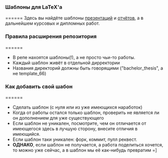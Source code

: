 ### Шаблоны для LaTeX'a
======
Здесь вы найдёте шаблоны [презентаций](https://github.com/ejiek/latex_templates/tree/master/presentation) и [отчётов](https://github.com/ejiek/latex_templates/tree/master/report), а в дальнейшем курсовых и дипломных работ.


### Правила расширения репозитория
======

* В репе нахоятся шаблоны(!), а не просто чьи-то работы.
* Каждый шаблон живёт в отдельной дирректории
* Названия директорий должны быть говорящими ("bachelor_thesis", а не template_66)

### Как добавить свой шабон
======

* Сделать шаблон (с нуля или из уже имеющихся наработок)
* Когда от работы остался только шаблон, проверить не является ли он дополнением для уже существующего
* Если шаблон не уникален, посмотрите, чем он отличается от имеющегося здесь в лучшую сторону, внесите отличия в имеющийся.
* Если шаблон таки уникален: форк, коммит, пулл реквест.
* **ОДНАКО**, если шаблон не получается, а работа поделиться хочется, то можно уже сейчас, а в шаблон мы её как-нибудь превратим =]
